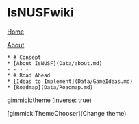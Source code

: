 # IsNUSFwiki

[Home](index.md)

[About]()

	* # Consept
	* [About IsNUSF](Data/about.md)
	- - - -
	* # Road Ahead
	* [Ideas to Implement](Data/GameIdeas.md)
	* [Roadmap](Data/Roadmap.md)

[gimmick:theme (inverse: true)](flatly)
<!-- Comment -->
[gimmick:ThemeChooser](Change theme)